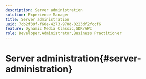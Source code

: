 ```yaml
---
description: Server administration
solution: Experience Manager
title: Server administration
uuid: 7cb2f39f-f60e-4273-970d-0223df2fccf6
feature: Dynamic Media Classic,SDK/API
role: Developer,Administrator,Business Practitioner
---
```


# Server administration{#server-administration}

